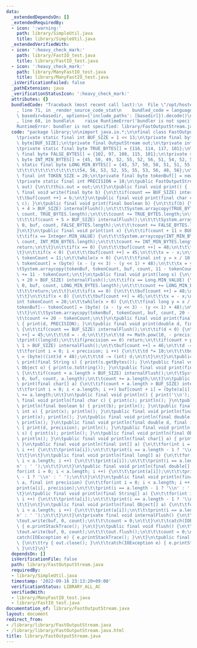 ```yaml
---
data:
  _extendedDependsOn: []
  _extendedRequiredBy:
  - icon: ':warning:'
    path: library/SimpleUtil.java
    title: library/SimpleUtil.java
  _extendedVerifiedWith:
  - icon: ':heavy_check_mark:'
    path: library/FastIO_test.java
    title: library/FastIO_test.java
  - icon: ':heavy_check_mark:'
    path: library/ManyFastIO_test.java
    title: library/ManyFastIO_test.java
  _isVerificationFailed: false
  _pathExtension: java
  _verificationStatusIcon: ':heavy_check_mark:'
  attributes: {}
  bundledCode: "Traceback (most recent call last):\n  File \"/opt/hostedtoolcache/Python/3.10.7/x64/lib/python3.10/site-packages/onlinejudge_verify/documentation/build.py\"\
    , line 71, in _render_source_code_stat\n    bundled_code = language.bundle(stat.path,\
    \ basedir=basedir, options={'include_paths': [basedir]}).decode()\n  File \"/opt/hostedtoolcache/Python/3.10.7/x64/lib/python3.10/site-packages/onlinejudge_verify/languages/user_defined.py\"\
    , line 68, in bundle\n    raise RuntimeError('bundler is not specified: {}'.format(str(path)))\n\
    RuntimeError: bundler is not specified: library/FastOutputStream.java\n"
  code: "package library;\n\nimport java.io.*;\n\nfinal class FastOutputStream {\n\
    \tprivate static final int BUF_SIZE = 1 << 13;\n\tprivate final byte buf[] = new\
    \ byte[BUF_SIZE];\n\tprivate final OutputStream out;\n\tprivate int count = 0;\n\
    \tprivate static final byte TRUE_BYTES[] = {116, 114, 117, 101};\n\tprivate static\
    \ final byte FALSE_BYTES[] = {102, 97, 108, 115, 101};\n\tprivate static final\
    \ byte INT_MIN_BYTES[] = {45, 50, 49, 52, 55, 52, 56, 51, 54, 52, 56};\n\tprivate\
    \ static final byte LONG_MIN_BYTES[] = {45, 57, 50, 50, 51, 51, 55, 50, 48, 51,\n\
    \t\t\t\t\t\t\t\t\t\t\t\t54, 56, 53, 52, 55, 55, 53, 56, 48, 56};\n\tprivate static\
    \ final int TOKEN_SIZE = 20;\n\tprivate final byte tokenBuf[] = new byte[TOKEN_SIZE];\n\
    \tprivate static final int PRECISION = 10;\n\tpublic FastOutputStream(OutputStream\
    \ out) {\n\t\tthis.out = out;\n\t}\n\tpublic final void print() {  }\n\tpublic\
    \ final void write(final byte b) {\n\t\tif(count == BUF_SIZE) internalFlush();\n\
    \t\tbuf[count ++] = b;\n\t}\n\tpublic final void print(final char c) { write((byte)\
    \ c); }\n\tpublic final void print(final boolean b) {\n\t\tif(b) {\n\t\t\tif(count\
    \ + 4 > BUF_SIZE) internalFlush();\n\t\t\tSystem.arraycopy(TRUE_BYTES, 0, buf,\
    \ count, TRUE_BYTES.length);\n\t\t\tcount += TRUE_BYTES.length;\n\t\t}else {\n\
    \t\t\tif(count + 5 > BUF_SIZE) internalFlush();\n\t\t\tSystem.arraycopy(FALSE_BYTES,\
    \ 0, buf, count, FALSE_BYTES.length);\n\t\t\tcount += FALSE_BYTES.length;\n\t\t\
    }\n\t}\n\tpublic final void print(int x) {\n\t\tif(count + 11 > BUF_SIZE) internalFlush();\n\
    \t\tif(x == Integer.MIN_VALUE) {\n\t\t\tSystem.arraycopy(INT_MIN_BYTES, 0, buf,\
    \ count, INT_MIN_BYTES.length);\n\t\t\tcount += INT_MIN_BYTES.length;\n\t\t\t\
    return;\n\t\t}\n\t\tif(x == 0) {\n\t\t\tbuf[count ++] = 48;\n\t\t\treturn;\n\t\
    \t}\n\t\tif(x < 0) {\n\t\t\tbuf[count ++] = 45;\n\t\t\tx = - x;\n\t\t}\n\t\tint\
    \ tokenCount = 11;\n\t\twhile(x > 0) {\n\t\t\tfinal int y = x / 10;\n\t\t\ttokenBuf[--\
    \ tokenCount] = (byte) (x - (y << 3) - (y << 1) + 48);\n\t\t\tx = y;\n\t\t}\n\t\
    \tSystem.arraycopy(tokenBuf, tokenCount, buf, count, 11 - tokenCount);\n\t\tcount\
    \ += 11 - tokenCount;\n\t}\n\tpublic final void print(long x) {\n\t\tif(count\
    \ + 20 > BUF_SIZE) internalFlush();\n\t\tif(x == Long.MIN_VALUE) {\n\t\t\tSystem.arraycopy(LONG_MIN_BYTES,\
    \ 0, buf, count, LONG_MIN_BYTES.length);\n\t\t\tcount += LONG_MIN_BYTES.length;\n\
    \t\t\treturn;\n\t\t}\n\t\tif(x == 0) {\n\t\t\tbuf[count ++] = 48;\n\t\t\treturn;\n\
    \t\t}\n\t\tif(x < 0) {\n\t\t\tbuf[count ++] = 45;\n\t\t\tx = - x;\n\t\t}\n\t\t\
    int tokenCount = 20;\n\t\twhile(x > 0) {\n\t\t\tfinal long y = x / 10;\n\t\t\t\
    tokenBuf[-- tokenCount] = (byte) (x - (y << 3) - (y << 1) + 48);\n\t\t\tx = y;\n\
    \t\t}\n\t\tSystem.arraycopy(tokenBuf, tokenCount, buf, count, 20 - tokenCount);\n\
    \t\tcount += 20 - tokenCount;\n\t}\n\tpublic final void print(final double d)\
    \ { print(d, PRECISION); }\n\tpublic final void print(double d, final int precision)\
    \ {\n\t\tif(count == BUF_SIZE) internalFlush();\n\t\tif(d < 0) {\n\t\t\tbuf[count\
    \ ++] = 45;\n\t\t\td = - d;\n\t\t}\n\t\td += Math.pow(10, - precision) / 2;\n\t\
    \tprint((long)d);\n\t\tif(precision == 0) return;\n\t\tif(count + precision +\
    \ 1 > BUF_SIZE) internalFlush();\n\t\tbuf[count ++] = 46;\n\t\td -= (long)d;\n\
    \t\tfor(int i = 0; i < precision; i ++) {\n\t\t\td *= 10;\n\t\t\tbuf[count ++]\
    \ = (byte)((int)d + 48);\n\t\t\td -= (int) d;\n\t\t}\n\t}\n\tpublic final void\
    \ print(final String s) { print(s.getBytes()); }\n\tpublic final void print(final\
    \ Object o) { print(o.toString()); }\n\tpublic final void print(final byte[] a)\
    \ {\n\t\tif(count + a.length > BUF_SIZE) internalFlush();\n\t\tSystem.arraycopy(a,\
    \ 0, buf, count, a.length);\n\t\tcount += a.length;\n\t}\n\tpublic final void\
    \ print(final char[] a) {\n\t\tif(count + a.length > BUF_SIZE) internalFlush();\n\
    \t\tfor(int i = 0; i < a.length; i ++) buf[count + i] = (byte)a[i];\n\t\tcount\
    \ += a.length;\n\t}\n\tpublic final void println() { print('\\n'); }\n\tpublic\
    \ final void println(final char c) { print(c); println(); }\n\tpublic final void\
    \ println(final boolean b) { print(b); println(); }\n\tpublic final void println(final\
    \ int x) { print(x); println(); }\n\tpublic final void println(final long x) {\
    \ print(x); println(); }\n\tpublic final void println(final double d) { print(d);\
    \ println(); }\n\tpublic final void println(final double d, final int precision)\
    \ { print(d, precision); println(); }\n\tpublic final void println(final String\
    \ s) { print(s); println(); }\n\tpublic final void println(final Object o) { print(o);\
    \ println(); }\n\tpublic final void println(final char[] a) { print(a); println();\
    \ }\n\tpublic final void println(final int[] a) {\n\t\tfor(int i = 0; i < a.length;\
    \ i ++) {\n\t\t\tprint(a[i]);\n\t\t\tprint(i == a.length - 1 ? '\\n' : ' ');\n\
    \t\t}\n\t}\n\tpublic final void println(final long[] a) {\n\t\tfor(int i = 0;\
    \ i < a.length; i ++) {\n\t\t\tprint(a[i]);\n\t\t\tprint(i == a.length - 1 ? '\\\
    n' : ' ');\n\t\t}\n\t}\n\tpublic final void println(final double[] a) {\n\t\t\
    for(int i = 0; i < a.length; i ++) {\n\t\t\tprint(a[i]);\n\t\t\tprint(i == a.length\
    \ - 1 ? '\\n' : ' ');\n\t\t}\n\t}\n\tpublic final void println(final double[]\
    \ a, final int precision) {\n\t\tfor(int i = 0; i < a.length; i ++) {\n\t\t\t\
    print(a[i], precision);\n\t\t\tprint(i == a.length - 1 ? '\\n' : ' ');\n\t\t}\n\
    \t}\n\tpublic final void println(final String[] a) {\n\t\tfor(int i = 0; i < a.length;\
    \ i ++) {\n\t\t\tprint(a[i]);\n\t\t\tprint(i == a.length - 1 ? '\\n' : ' ');\n\
    \t\t}\n\t}\n\tpublic final void println(final Object[] a) {\n\t\tfor(int i = 0;\
    \ i < a.length; i ++) {\n\t\t\tprint(a[i]);\n\t\t\tprint(i == a.length - 1 ? '\\\
    n' : ' ');\n\t\t}\n\t}\n\tprivate final void internalFlush() {\n\t\ttry {\n\t\t\
    \tout.write(buf, 0, count);\n\t\t\tcount = 0;\n\t\t}\n\t\tcatch(IOException e)\
    \ { e.printStackTrace(); }\n\t}\n\tpublic final void flush() {\n\t\ttry {\n\t\t\
    \tout.write(buf, 0, count);\n\t\t\tout.flush();\n\t\t\tcount = 0;\n\t\t}\n\t\t\
    catch(IOException e) { e.printStackTrace(); }\n\t}\n\tpublic final void close()\
    \ {\n\t\ttry { out.close(); }\n\t\tcatch(IOException e) { e.printStackTrace();\
    \ }\n\t}\n}"
  dependsOn: []
  isVerificationFile: false
  path: library/FastOutputStream.java
  requiredBy:
  - library/SimpleUtil.java
  timestamp: '2022-09-16 23:13:20+09:00'
  verificationStatus: LIBRARY_ALL_AC
  verifiedWith:
  - library/ManyFastIO_test.java
  - library/FastIO_test.java
documentation_of: library/FastOutputStream.java
layout: document
redirect_from:
- /library/library/FastOutputStream.java
- /library/library/FastOutputStream.java.html
title: library/FastOutputStream.java
---
```

